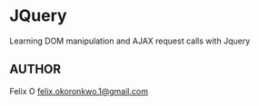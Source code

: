 # JQuery
Learning DOM manipulation and AJAX request calls
with Jquery

## AUTHOR
Felix O <felix.okoronkwo.1@gmail.com>

